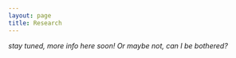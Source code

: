 ```yaml
---
layout: page
title: Research
---
```


*stay tuned, more info here soon!* *Or maybe not, can I be bothered?*